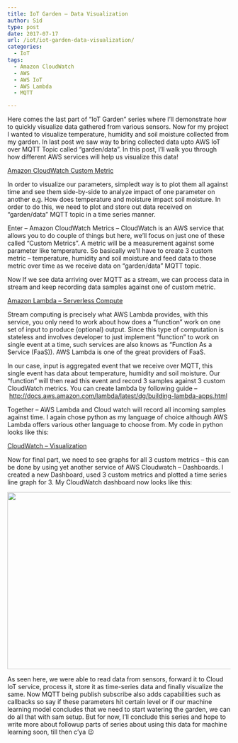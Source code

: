 ```yaml
---
title: IoT Garden – Data Visualization
author: Sid
type: post
date: 2017-07-17
url: /iot/iot-garden-data-visualization/
categories:
  - IoT
tags:
  - Amazon CloudWatch
  - AWS
  - AWS IoT
  - AWS Lambda
  - MQTT

---
```

Here comes the last part of &#8220;IoT Garden&#8221; series where I&#8217;ll demonstrate how to quickly visualize data gathered from various sensors. Now for my project I wanted to visualize temperature, humidity and soil moisture collected from my garden. In last post we saw way to bring collected data upto AWS IoT over MQTT Topic called &#8220;garden/data&#8221;. In this post, I&#8217;ll walk you through how different AWS services will help us visualize this data!

<span style="text-decoration: underline;">Amazon CloudWatch Custom Metric</span>

In order to visualize our parameters, simpledt way is to plot them all against time and see them side-by-side to analyze impact of one parameter on another e.g. How does temperature and moisture impact soil moisture. In order to do this, we need to plot and store out data received on &#8220;garden/data&#8221; MQTT topic in a time series manner.

Enter &#8211; Amazon CloudWatch Metrics &#8211; CloudWatch is an AWS service that allows you to do couple of things but here, we&#8217;ll focus on just one of these called &#8220;Custom Metrics&#8221;. A metric will be a measurement against some parameter like temperature. So basically we&#8217;ll have to create 3 custom metric &#8211; temperature, humidity and soil moisture and feed data to those metric over time as we receive data on &#8220;garden/data&#8221; MQTT topic.

Now If we see data arriving over MQTT as a stream, we can process data in stream and keep recording data samples against one of custom metric.

<span style="text-decoration: underline;">Amazon Lambda &#8211; Serverless Compute</span>

Stream computing is precisely what AWS Lambda provides, with this service, you only need to work about how does a &#8220;function&#8221; work on one set of input to produce (optional) output. Since this type of computation is stateless and involves developer to just implement &#8220;function&#8221; to work on single event at a time, such services are also knows as &#8220;Function As a Service (FaaS)). AWS Lambda is one of the great providers of FaaS.

In our case, input is aggregated event that we receive over MQTT, this single event has data about temperature, humidity and soil moisture. Our &#8220;function&#8221; will then read this event and record 3 samples against 3 custom CloudWatch metrics. You can create lambda by following guide &#8211; <http://docs.aws.amazon.com/lambda/latest/dg/building-lambda-apps.html>

Together &#8211; AWS Lambda and Cloud watch will record all incoming samples against time. I again chose python as my language of choice although AWS Lambda offers various other language to choose from. My code in python looks like this:



<span style="text-decoration: underline;">CloudWatch &#8211; Visualization</span>

Now for final part, we need to see graphs for all 3 custom metrics &#8211; this can be done by using yet another service of AWS Cloudwatch &#8211; Dashboards. I created a new Dashboard, used 3 custom metrics and plotted a time series line graph for 3. My CloudWatch dashboard now looks like this:

[<img class="aligncenter size-large wp-image-55" src="/img/Dashboard-1024x640.png" alt="" width="640" height="400" srcset="/img/Dashboard-1024x640.png 1024w, /img/Dashboard-300x188.png 300w, /img/Dashboard-768x480.png 768w, /img/Dashboard-432x270.png 432w" sizes="(max-width: 640px) 100vw, 640px" />][1]

As seen here, we were able to read data from sensors, forward it to Cloud IoT service, process it, store it as time-series data and finally visualize the same. Now MQTT being publish subscribe also adds capabilities such as callbacks so say if these parameters hit certain level or if our machine learning model concludes that we need to start watering the garden, we can do all that with sam setup. But for now, I&#8217;ll conclude this series and hope to write more about followup parts of series about using this data for machine learning soon, till then c&#8217;ya 😉

 [1]: /img/Dashboard.png